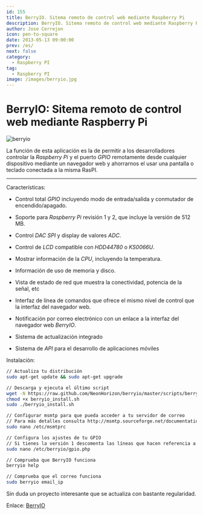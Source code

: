 ```yaml
---
id: 155
title: BerryIO. Sitema remoto de control web mediante Raspberry Pi
description: BerryIO. Sitema remoto de control web mediante Raspberry Pi
author: Jose Cerrejon
icon: pen-to-square
date: 2013-05-13 09:00:00
prev: /es/
next: false
category:
  - Raspberry PI
tag:
  - Raspberry PI
image: /images/berryio.jpg
---
```


# BerryIO: Sitema remoto de control web mediante Raspberry Pi

![berryio](/images/berryio.jpg)

La función de esta aplicación es la de permitir a los desarrolladores controlar la *Raspberry Pi* y el puerto *GPIO* remotamente desde cualquier dispositivo mediante un navegador web y ahorrarnos el usar una pantalla o teclado conectada a la misma RasPI.

- - -
Características:

* Control total *GPIO* incluyendo modo de entrada/salida y conmutador de encendido/apagado.

* Soporte para *Raspberry Pi* revisión 1 y 2, que incluye la versión de 512 MB.

* Control *DAC SPI* y display de valores *ADC*.

* Control de *LCD* compatible con *HDD44780* o *KS0066U*.

* Mostrar información de la *CPU*, incluyendo la temperatura.

* Información de uso de memoria y disco.

* Vista de estado de red que muestra la conectividad, potencia de la señal, etc

* Interfaz de línea de comandos que ofrece el mismo nivel de control que la interfaz del navegador web.

* Notificación por correo electrónico con un enlace a la interfaz del navegador web *BerryIO*.

* Sistema de actualización integrado

* Sistema de *API* para el desarrollo de aplicaciones móviles

Instalación:

```bash
// Actualiza tu distribución
sudo apt-get update && sudo apt-get upgrade

// Descarga y ejecuta el último script
wget -N https://raw.github.com/NeonHorizon/berryio/master/scripts/berryio_install.sh
chmod +x berryio_install.sh
sudo ./berryio_install.sh

// Configurar msmtp para que pueda acceder a tu servidor de correo
// Para más detalles consulta http://msmtp.sourceforge.net/documentation.html
sudo nano /etc/msmtprc

// Configura los ajustes de tu GPIO
// Si tienes la versión 1 descomenta las líneas que hacen referencia a la revisión 2 de la RasPi
sudo nano /etc/berryio/gpio.php

// Comprueba que BerryIO funciona
berryio help

// Comprueba que el correo funciona
sudo berryio email_ip
```

Sin duda un proyecto interesante que se actualiza con bastante regularidad.

Enlace: [BerryIO](http://frozenmist.co.uk/downloads/berryio/)